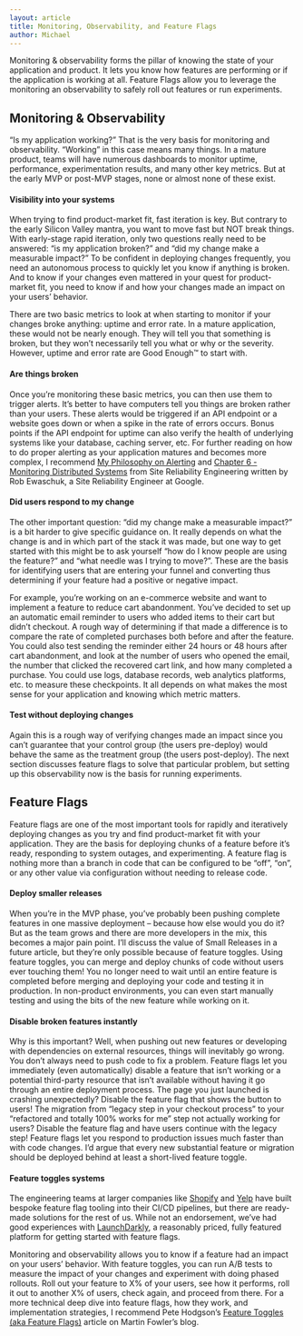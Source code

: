 ```yaml
---
layout: article
title: Monitoring, Observability, and Feature Flags
author: Michael
---
```


Monitoring & observability forms the pillar of knowing the state of your application and product. It lets you know how features are performing or if the application is working at all. Feature Flags allow you to leverage the monitoring an observability to safely roll out features or run experiments.

<!--more-->

## Monitoring & Observability

“Is my application working?” That is the very basis for monitoring and observability. “Working” in this case means many things. In a mature product, teams will have numerous dashboards to monitor uptime, performance, experimentation results, and many other key metrics. But at the early MVP or post-MVP stages, none or almost none of these exist.

#### Visibility into your systems

When trying to find product-market fit, fast iteration is key. But contrary to the early Silicon Valley mantra, you want to move fast but NOT break things. With early-stage rapid iteration, only two questions really need to be answered: “is my application broken?” and “did my change make a measurable impact?” To be confident in deploying changes frequently, you need an autonomous process to quickly let you know if anything is broken. And to know if your changes even mattered in your quest for product-market fit, you need to know if and how your changes made an impact on your users’ behavior.

There are two basic metrics to look at when starting to monitor if your changes broke anything: uptime and error rate. In a mature application, these would not be nearly enough. They will tell you that something is broken, but they won’t necessarily tell you what or why or the severity. However, uptime and error rate are Good Enough™ to start with.

#### Are things broken

Once you’re monitoring these basic metrics, you can then use them to trigger alerts. It’s better to have computers tell you things are broken rather than your users. These alerts would be triggered if an API endpoint or a website goes down or when a spike in the rate of errors occurs. Bonus points if the API endpoint for uptime can also verify the health of underlying systems like your database, caching server, etc. For further reading on how to do proper alerting as your application matures and becomes more complex, I recommend [My Philosophy on Alerting](https://docs.google.com/document/d/199PqyG3UsyXlwieHaqbGiWVa8eMWi8zzAn0YfcApr8Q) and [Chapter 6 - Monitoring Distributed Systems](https://sre.google/sre-book/monitoring-distributed-systems/) from Site Reliability Engineering written by Rob Ewaschuk, a Site Reliability Engineer at Google.

#### Did users respond to my change

The other important question: “did my change make a measurable impact?” is a bit harder to give specific guidance on. It really depends on what the change is and in which part of the stack it was made, but one way to get started with this might be to ask yourself “how do I know people are using the feature?” and “what needle was I trying to move?”. These are the basis for identifying users that are entering your funnel and converting thus determining if your feature had a positive or negative impact.

For example, you’re working on an e-commerce website and want to implement a feature to reduce cart abandonment. You’ve decided to set up an automatic email reminder to users who added items to their cart but didn’t checkout. A rough way of determining if that made a difference is to compare the rate of completed purchases both before and after the feature. You could also test sending the reminder either 24 hours or 48 hours after cart abandonment, and look at the number of users who opened the email, the number that clicked the recovered cart link, and how many completed a purchase. You could use logs, database records, web analytics platforms, etc. to measure these checkpoints. It all depends on what makes the most sense for your application and knowing which metric matters.

#### Test without deploying changes

Again this is a rough way of verifying changes made an impact since you can’t guarantee that your control group (the users pre-deploy) would behave the same as the treatment group (the users post-deploy). The next section discusses feature flags to solve that particular problem, but setting up this observability now is the basis for running experiments.

## Feature Flags

Feature flags are one of the most important tools for rapidly and iteratively deploying changes as you try and find product-market fit with your application. They are the basis for deploying chunks of a feature before it’s ready, responding to system outages, and experimenting. A feature flag is nothing more than a branch in code that can be configured to be “off”, “on”, or any other value via configuration without needing to release code.

#### Deploy smaller releases

When you’re in the MVP phase, you’ve probably been pushing complete features in one massive deployment – because how else would you do it? But as the team grows and there are more developers in the mix, this becomes a major pain point. I’ll discuss the value of Small Releases in a future article, but they’re only possible because of feature toggles. Using feature toggles, you can merge and deploy chunks of code without users ever touching them! You no longer need to wait until an entire feature is completed before merging and deploying your code and testing it in production. In non-product environments, you can even start manually testing and using the bits of the new feature while working on it.

#### Disable broken features instantly

Why is this important? Well, when pushing out new features or developing with dependencies on external resources, things will inevitably go wrong. You don’t always need to push code to fix a problem. Feature flags let you immediately (even automatically) disable a feature that isn’t working or a potential third-party resource that isn’t available without having it go through an entire deployment process. The page you just launched is crashing unexpectedly? Disable the feature flag that shows the button to users! The migration from “legacy step in your checkout process” to your “refactored and totally 100% works for me” step not actually working for users? Disable the feature flag and have users continue with the legacy step! Feature flags let you respond to production issues much faster than with code changes. I’d argue that every new substantial feature or migration should be deployed behind at least a short-lived feature toggle.

#### Feature toggles systems

The engineering teams at larger companies like [Shopify](https://shopify.engineering/using-betas-to-deploy-new-features-safel) and [Yelp](https://venturebeat.com/business/yelp-bunsen-lets-us-test-products-at-scale) have built bespoke feature flag tooling into their CI/CD pipelines, but there are ready-made solutions for the rest of us. While not an endorsement, we’ve had good experiences with [LaunchDarkly](https://launchdarkly.com), a reasonably priced, fully featured platform for getting started with feature flags.

Monitoring and observability allows you to know if a feature had an impact on your users’ behavior. With feature toggles, you can run A/B tests to measure the impact of your changes and experiment with doing phased rollouts. Roll out your feature to X% of your users, see how it performs, roll it out to another X% of users, check again, and proceed from there. For a more technical deep dive into feature flags, how they work, and implementation strategies, I recommend Pete Hodgson’s [Feature Toggles (aka Feature Flags)](https://martinfowler.com/articles/feature-toggles.html) article on Martin Fowler’s blog.
